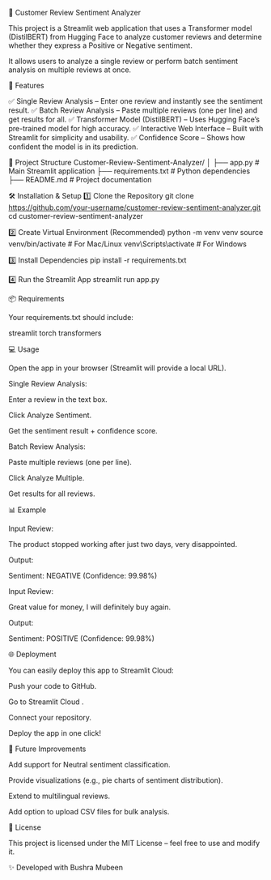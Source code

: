 📝 Customer Review Sentiment Analyzer

This project is a Streamlit web application that uses a Transformer model (DistilBERT) from Hugging Face to analyze customer reviews and determine whether they express a Positive or Negative sentiment.

It allows users to analyze a single review or perform batch sentiment analysis on multiple reviews at once.

🚀 Features

✅ Single Review Analysis – Enter one review and instantly see the sentiment result.
✅ Batch Review Analysis – Paste multiple reviews (one per line) and get results for all.
✅ Transformer Model (DistilBERT) – Uses Hugging Face’s pre-trained model for high accuracy.
✅ Interactive Web Interface – Built with Streamlit for simplicity and usability.
✅ Confidence Score – Shows how confident the model is in its prediction.

📂 Project Structure
Customer-Review-Sentiment-Analyzer/
│
├── app.py                 # Main Streamlit application
├── requirements.txt       # Python dependencies
├── README.md              # Project documentation

🛠️ Installation & Setup
1️⃣ Clone the Repository
git clone https://github.com/your-username/customer-review-sentiment-analyzer.git
cd customer-review-sentiment-analyzer

2️⃣ Create Virtual Environment (Recommended)
python -m venv venv
source venv/bin/activate   # For Mac/Linux
venv\Scripts\activate      # For Windows

3️⃣ Install Dependencies
pip install -r requirements.txt

4️⃣ Run the Streamlit App
streamlit run app.py

📦 Requirements

Your requirements.txt should include:

streamlit
torch
transformers

💻 Usage

Open the app in your browser (Streamlit will provide a local URL).

Single Review Analysis:

Enter a review in the text box.

Click Analyze Sentiment.

Get the sentiment result + confidence score.

Batch Review Analysis:

Paste multiple reviews (one per line).

Click Analyze Multiple.

Get results for all reviews.

📊 Example

Input Review:

The product stopped working after just two days, very disappointed.


Output:

Sentiment: NEGATIVE (Confidence: 99.98%)


Input Review:

Great value for money, I will definitely buy again.


Output:

Sentiment: POSITIVE (Confidence: 99.98%)

🌐 Deployment

You can easily deploy this app to Streamlit Cloud:

Push your code to GitHub.

Go to Streamlit Cloud
.

Connect your repository.

Deploy the app in one click!

🔮 Future Improvements

Add support for Neutral sentiment classification.

Provide visualizations (e.g., pie charts of sentiment distribution).

Extend to multilingual reviews.

Add option to upload CSV files for bulk analysis.

📜 License

This project is licensed under the MIT License – feel free to use and modify it.

✨ Developed with Bushra Mubeen
